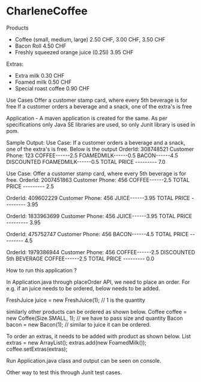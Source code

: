 # CharleneCoffee

Products
- Coffee (small, medium, large) 2.50 CHF, 3.00 CHF, 3.50 CHF
- Bacon Roll 4.50 CHF
- Freshly squeezed orange juice (0.25l) 3.95 CHF

Extras:
- Extra milk 0.30 CHF
- Foamed milk 0.50 CHF
- Special roast coffee 0.90 CHF

Use Cases
Offer a customer stamp card, where every 5th beverage is for free
If a customer orders a beverage and a snack, one of the extra's is free

Application - A maven application is created for the same. As per specifications only Java SE libraries are used, so only Junit library is used in pom.

Sample Output:
Use Case: If a customer orders a beverage and a snack, one of the extra's is free. Below is the output
OrderId: 308748521
Customer Phone: 123
COFFEE------2.5
FOAMEDMILK------0.5
BACON------4.5
DISCOUNTED FOAMEDMILK------0.5
TOTAL PRICE --------- 7.0

Use Case: Offer a customer stamp card, where every 5th beverage is for free.
OrderId: 2007451863
Customer Phone: 456
COFFEE------2.5
TOTAL PRICE --------- 2.5

OrderId: 409602229
Customer Phone: 456
JUICE------3.95
TOTAL PRICE --------- 3.95

OrderId: 1833963699
Customer Phone: 456
JUICE------3.95
TOTAL PRICE --------- 3.95

OrderId: 475752747
Customer Phone: 456
BACON------4.5
TOTAL PRICE --------- 4.5

OrderId: 1979386944
Customer Phone: 456
COFFEE------2.5
DISCOUNTED 5th BEVERAGE COFFEE------2.5
TOTAL PRICE --------- 0.0

How to run this application ?

In Application.java through placeOrder API, we need to place an order. For e.g. if an juice needs to be ordered, below needs to be added.

FreshJuice juice = new FreshJuice(1); // 1 is the quantity

similarly other products can be ordered as shown below.
Coffee coffee = new Coffee(Size.SMALL, 1); // we have to pass size and quantity
Bacon bacon = new Bacon(1); // similar to juice it can be ordered.

To order an extras, it needs to be added with product as shown below.
    List<Extra> extras = new ArrayList<Extra>();
    extras.add(new FoamedMilk());
    coffee.setExtras(extras);
    
Run Application.java class and output can be seen on console.

Other way to test this through Junit test cases.
